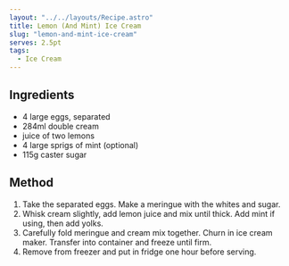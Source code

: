 ```yaml
---
layout: "../../layouts/Recipe.astro"
title: Lemon (And Mint) Ice Cream
slug: "lemon-and-mint-ice-cream"
serves: 2.5pt
tags:
  - Ice Cream
---
```


## Ingredients

- 4 large eggs, separated
- 284ml double cream
- juice of two lemons
- 4 large sprigs of mint (optional)
- 115g caster sugar

## Method

1. Take the separated eggs. Make a meringue with the whites and sugar.
1. Whisk cream slightly, add lemon juice and mix until thick. Add mint if using, then add yolks.
1. Carefully fold meringue and cream mix together. Churn in ice cream maker. Transfer into container and freeze until firm.
1. Remove from freezer and put in fridge one hour before serving.